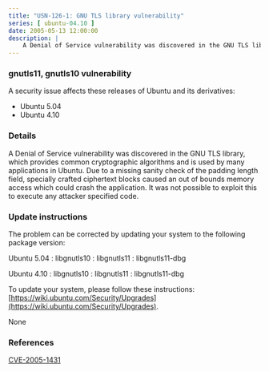 ```yaml
---
title: "USN-126-1: GNU TLS library vulnerability"
series: [ ubuntu-04.10 ]
date: 2005-05-13 12:00:00
description: |
    A Denial of Service vulnerability was discovered in the GNU TLS library, which provides common cryptographic algorithms and is used by many applications in Ubuntu. Due to a missing sanity check of the padding length field, specially crafted ciphertext blocks caused an out of bounds memory access which could crash the application. It was not possible to exploit this to execute any attacker specified code.
--- 
```

 
### gnutls11, gnutls10 vulnerability

A security issue affects these releases of Ubuntu and its derivatives:

* Ubuntu 5.04
* Ubuntu 4.10

### Details

A Denial of Service vulnerability was discovered in the GNU TLS library, which provides common cryptographic algorithms and is used by many applications in Ubuntu. Due to a missing sanity check of the padding length field, specially crafted ciphertext blocks caused an out of bounds memory access which could crash the application. It was not possible to exploit this to execute any attacker specified code.

### Update instructions

The problem can be corrected by updating your system to the following package version:

Ubuntu 5.04
 : libgnutls10 
 : libgnutls11 
 : libgnutls11-dbg 

Ubuntu 4.10
 : libgnutls10 
 : libgnutls11 
 : libgnutls11-dbg 

To update your system, please follow these instructions: [https://wiki.ubuntu.com/Security/Upgrades](https://wiki.ubuntu.com/Security/Upgrades).

None

### References

 [CVE-2005-1431](http://people.ubuntu.com/~ubuntu-security/cve/CVE-2005-1431)
 
